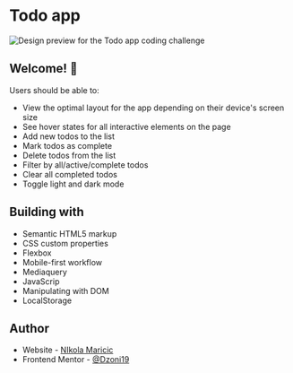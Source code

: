 # Todo app

![Design preview for the Todo app coding challenge](./design/desktop-preview.jpg)

## Welcome! 👋

Users should be able to:

- View the optimal layout for the app depending on their device's screen size
- See hover states for all interactive elements on the page
- Add new todos to the list
- Mark todos as complete
- Delete todos from the list
- Filter by all/active/complete todos
- Clear all completed todos
- Toggle light and dark mode

## Building with

- Semantic HTML5 markup
- CSS custom properties
- Flexbox
- Mobile-first workflow
- Mediaquery
- JavaScrip
- Manipulating with DOM
- LocalStorage

## Author

- Website - [NIkola Maricic](https://www.linkedin.com/in/nikola-maricic/)
- Frontend Mentor - [@Dzoni19](https://www.frontendmentor.io/profile/dzoni19)

